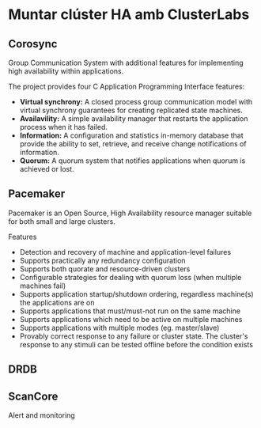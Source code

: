 # Muntar clúster HA amb ClusterLabs

## Corosync

Group Communication System with additional features for implementing high availability within applications.

The project provides four C Application Programming Interface features:

- **Virtual synchrony:** A closed process group communication model with virtual synchrony guarantees for creating replicated state machines.
- **Availavility:** A simple availability manager that restarts the application process when it has failed.
- **Information:** A configuration and statistics in-memory database that provide the ability to set, retrieve, and receive change notifications of information.
 - **Quorum:** A quorum system that notifies applications when quorum is achieved or lost.

## Pacemaker

Pacemaker is an Open Source, High Availability resource manager suitable for both small and large clusters.

Features

- Detection and recovery of machine and application-level failures
- Supports practically any redundancy configuration
- Supports both quorate and resource-driven clusters
- Configurable strategies for dealing with quorum loss (when multiple machines fail)
- Supports application startup/shutdown ordering, regardless machine(s) the applications are on
- Supports applications that must/must-not run on the same machine
- Supports applications which need to be active on multiple machines
- Supports applications with multiple modes (eg. master/slave)
- Provably correct response to any failure or cluster state. The cluster's response to any stimuli can be tested offline before the condition exists

## DRDB


## ScanCore
Alert and monitoring
